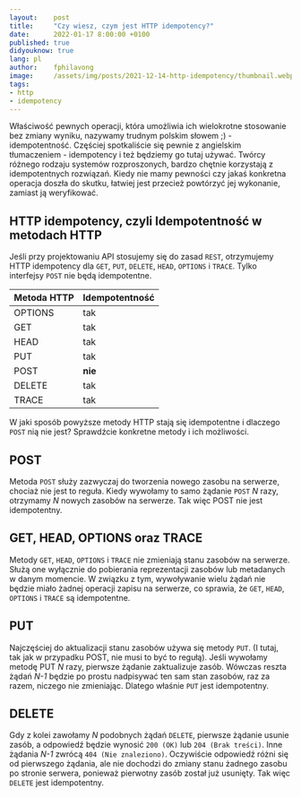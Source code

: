 ```yaml
---
layout:    post
title:     "Czy wiesz, czym jest HTTP idempotency?"
date:      2022-01-17 8:00:00 +0100
published: true
didyouknow: true
lang: pl
author:    fphilavong
image:     /assets/img/posts/2021-12-14-http-idempotency/thumbnail.webp
tags:
- http
- idempotency
---
```


Właściwość pewnych operacji, która umożliwia ich wielokrotne stosowanie bez zmiany wyniku, nazywamy trudnym polskim słowem ;) - idempotentność. Częściej spotkaliście się pewnie z angielskim tłumaczeniem - idempotency i też będziemy go tutaj używać.
Twórcy różnego rodzaju systemów rozproszonych, bardzo chętnie korzystają z idempotentnych rozwiązań. Kiedy nie mamy pewności czy jakaś konkretna operacja doszła do skutku, łatwiej jest przecież powtórzyć jej wykonanie, zamiast ją weryfikować.

## HTTP idempotency, czyli Idempotentność w metodach HTTP
Jeśli przy projektowaniu API stosujemy się do zasad `REST`, otrzymujemy HTTP idempotency dla `GET`, `PUT`, `DELETE`, `HEAD`, `OPTIONS` i `TRACE`. Tylko interfejsy `POST` nie będą idempotentne.

|Metoda HTTP| Idempotentność |
|-----------|----------------|
|OPTIONS    | tak            |
|GET        | tak            |
|HEAD       | tak            |
|PUT        | tak            |
|POST       | **nie**        |
|DELETE     | tak            |
|TRACE      | tak            |

W jaki sposób powyższe metody HTTP stają się idempotentne i dlaczego `POST` nią nie jest? Sprawdźcie konkretne metody i ich możliwości.

## POST
Metoda `POST` służy zazwyczaj do tworzenia nowego zasobu na serwerze, chociaż nie jest to reguła. Kiedy wywołamy to samo żądanie `POST` *N* razy, otrzymamy *N* nowych zasobów na serwerze. Tak więc POST nie jest idempotentny.

## GET, HEAD, OPTIONS oraz TRACE
Metody `GET`, `HEAD`, `OPTIONS` i `TRACE` nie zmieniają stanu zasobów na serwerze. Służą one wyłącznie do pobierania reprezentacji zasobów lub metadanych w danym momencie. W związku z tym, wywoływanie wielu żądań nie będzie miało żadnej operacji zapisu na serwerze, co sprawia, że `GET`, `HEAD`, `OPTIONS` i `TRACE` są idempotentne.

## PUT
Najczęściej do aktualizacji stanu zasobów używa się metody `PUT`. (I tutaj, tak jak w przypadku POST, nie musi to być to regułą). Jeśli wywołamy metodę PUT *N* razy, pierwsze żądanie zaktualizuje zasób. Wówczas reszta żądań *N-1* będzie po prostu nadpisywać ten sam stan zasobów, raz za razem, niczego nie zmieniając. Dlatego właśnie `PUT` jest idempotentny.

## DELETE
Gdy z kolei zawołamy *N* podobnych żądań `DELETE`, pierwsze żądanie usunie zasób, a odpowiedź będzie wynosić `200 (OK)` lub `204 (Brak treści)`. Inne żądania *N-1* zwrócą `404 (Nie znaleziono)`. Oczywiście odpowiedź różni się od pierwszego żądania, ale nie dochodzi do zmiany stanu żadnego zasobu po stronie serwera, ponieważ pierwotny zasób został już usunięty. Tak więc `DELETE` jest idempotentny.
